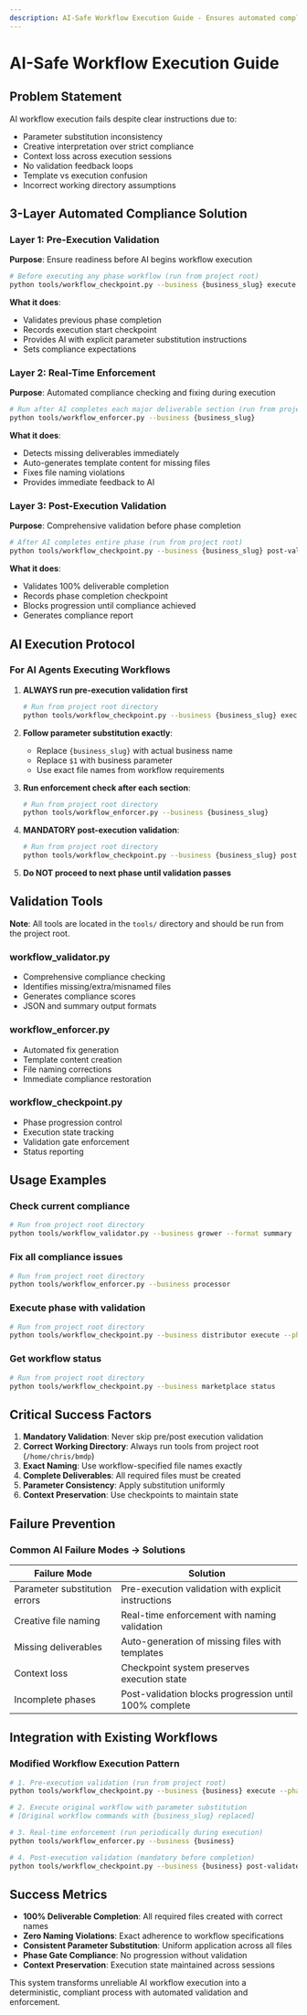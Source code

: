```yaml
---
description: AI-Safe Workflow Execution Guide - Ensures automated compliance during AI workflow execution
---
```


# AI-Safe Workflow Execution Guide

## Problem Statement

AI workflow execution fails despite clear instructions due to:

- Parameter substitution inconsistency
- Creative interpretation over strict compliance  
- Context loss across execution sessions
- No validation feedback loops
- Template vs execution confusion
- Incorrect working directory assumptions

## 3-Layer Automated Compliance Solution

### Layer 1: Pre-Execution Validation

**Purpose**: Ensure readiness before AI begins workflow execution

```bash
# Before executing any phase workflow (run from project root)
python tools/workflow_checkpoint.py --business {business_slug} execute --phase {phase} --workflow {workflow_file}
```

**What it does**:

- Validates previous phase completion
- Records execution start checkpoint
- Provides AI with explicit parameter substitution instructions
- Sets compliance expectations

### Layer 2: Real-Time Enforcement

**Purpose**: Automated compliance checking and fixing during execution

```bash
# Run after AI completes each major deliverable section (run from project root)
python tools/workflow_enforcer.py --business {business_slug}
```

**What it does**:

- Detects missing deliverables immediately
- Auto-generates template content for missing files
- Fixes file naming violations
- Provides immediate feedback to AI

### Layer 3: Post-Execution Validation

**Purpose**: Comprehensive validation before phase completion

```bash
# After AI completes entire phase (run from project root)
python tools/workflow_checkpoint.py --business {business_slug} post-validate --phase {phase}
```

**What it does**:

- Validates 100% deliverable completion
- Records phase completion checkpoint
- Blocks progression until compliance achieved
- Generates compliance report

## AI Execution Protocol

### For AI Agents Executing Workflows

1. **ALWAYS run pre-execution validation first**

   ```bash
   # Run from project root directory
   python tools/workflow_checkpoint.py --business {business_slug} execute --phase {phase} --workflow {workflow_file}
   ```

2. **Follow parameter substitution exactly**:
   - Replace `{business_slug}` with actual business name
   - Replace `$1` with business parameter
   - Use exact file names from workflow requirements

3. **Run enforcement check after each section**:

   ```bash
   # Run from project root directory
   python tools/workflow_enforcer.py --business {business_slug}
   ```

4. **MANDATORY post-execution validation**:

   ```bash
   # Run from project root directory
   python tools/workflow_checkpoint.py --business {business_slug} post-validate --phase {phase}
   ```

5. **Do NOT proceed to next phase until validation passes**

## Validation Tools

**Note**: All tools are located in the `tools/` directory and should be run from the project root.

### workflow_validator.py

- Comprehensive compliance checking
- Identifies missing/extra/misnamed files
- Generates compliance scores
- JSON and summary output formats

### workflow_enforcer.py  

- Automated fix generation
- Template content creation
- File naming corrections
- Immediate compliance restoration

### workflow_checkpoint.py

- Phase progression control
- Execution state tracking
- Validation gate enforcement
- Status reporting

## Usage Examples

### Check current compliance

```bash
# Run from project root directory
python tools/workflow_validator.py --business grower --format summary
```

### Fix all compliance issues

```bash
# Run from project root directory
python tools/workflow_enforcer.py --business processor
```

### Execute phase with validation

```bash
# Run from project root directory
python tools/workflow_checkpoint.py --business distributor execute --phase 00_initiation --workflow bmdp-phase0-initiation.md
```

### Get workflow status

```bash
# Run from project root directory
python tools/workflow_checkpoint.py --business marketplace status
```

## Critical Success Factors

1. **Mandatory Validation**: Never skip pre/post execution validation
2. **Correct Working Directory**: Always run tools from project root (`/home/chris/bmdp`)
3. **Exact Naming**: Use workflow-specified file names exactly
4. **Complete Deliverables**: All required files must be created
5. **Parameter Consistency**: Apply substitution uniformly
6. **Context Preservation**: Use checkpoints to maintain state

## Failure Prevention

### Common AI Failure Modes → Solutions

| Failure Mode | Solution |
|--------------|----------|
| Parameter substitution errors | Pre-execution validation with explicit instructions |
| Creative file naming | Real-time enforcement with naming validation |
| Missing deliverables | Auto-generation of missing files with templates |
| Context loss | Checkpoint system preserves execution state |
| Incomplete phases | Post-validation blocks progression until 100% complete |

## Integration with Existing Workflows

### Modified Workflow Execution Pattern

```bash
# 1. Pre-execution validation (run from project root)
python tools/workflow_checkpoint.py --business {business} execute --phase {phase} --workflow {workflow_file}

# 2. Execute original workflow with parameter substitution
# [Original workflow commands with {business_slug} replaced]

# 3. Real-time enforcement (run periodically during execution)
python tools/workflow_enforcer.py --business {business}

# 4. Post-execution validation (mandatory before completion)
python tools/workflow_checkpoint.py --business {business} post-validate --phase {phase}
```

## Success Metrics

- **100% Deliverable Completion**: All required files created with correct names
- **Zero Naming Violations**: Exact adherence to workflow specifications  
- **Consistent Parameter Substitution**: Uniform application across all files
- **Phase Gate Compliance**: No progression without validation
- **Context Preservation**: Execution state maintained across sessions

This system transforms unreliable AI workflow execution into a deterministic, compliant process with automated validation and enforcement.
